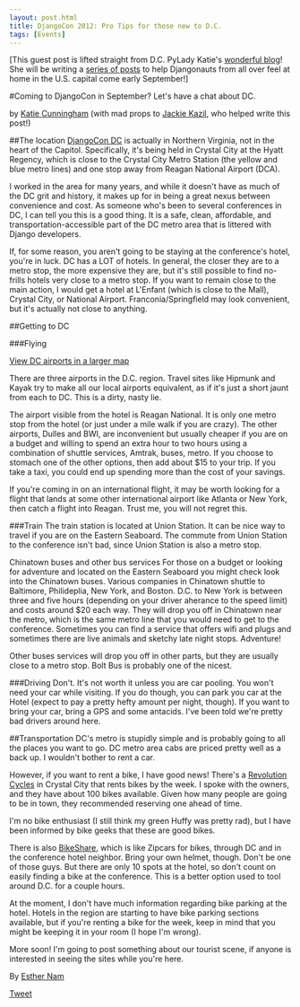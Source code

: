 ```yaml
---
layout: post.html
title: DjangoCon 2012: Pro Tips for those new to D.C.
tags: [Events]
---
```

[This guest post is lifted straight from D.C. PyLady Katie's [wonderful blog](http://therealkatie.net/blog/2012/aug/7/djangocon-dc-tips/)! She will be writing a [series of posts](http://therealkatie.net/blog/) to help Djangonauts from all over feel at home in the U.S. capital come early September!]

#Coming to DjangoCon in September? Let's have a chat about DC.

by [Katie Cunningham](http://twitter.com/kcunning) (with mad props to [Jackie Kazil](http://twitter.com/jackiekazil), who helped write this post!)

##The location
[DjangoCon DC](http://djangocon.us/) is actually in Northern Virginia, not in the heart of the Capitol. Specifically, it's being held in Crystal City at the Hyatt Regency, which is close to the Crystal City Metro Station (the yellow and blue metro lines) and one stop away from Reagan National Airport (DCA).

I worked in the area for many years, and while it doesn't have as much of the DC grit and history, it makes up for in being a great nexus between convenience and cost. As someone who's been to several conferences in DC, I can tell you this is a good thing. It is a safe, clean, affordable, and transportation-accessible part of the DC metro area that is littered with Django developers.

If, for some reason, you aren't going to be staying at the conference's hotel, you're in luck. DC has a LOT of hotels. In general, the closer they are to a metro stop, the more expensive they are, but it's still possible to find no-frills hotels very close to a metro stop. If you want to remain close to the main action, I would get a hotel at L'Enfant (which is close to the Mall), Crystal City, or National Airport. Franconia/Springfield may look convenient, but it's actually not close to anything.

##Getting to DC

###Flying

[View DC airports in a larger map](http://maps.google.com/maps/ms?f=q&source=embed&hl=en&geocode=&aq=0&vpsrc=6&ie=UTF8&hq=Ronald+Reagan+Washington+National+Airport,+1+Aviation+Circle,+Arlington,+Virginia&msa=0&msid=211095113154214193828.0004af190da676086d76b&sll=38.849312,-77.041175&sspn=0.01738,0.032015&t=m&ll=39.155622,-77.025146&spn=0.745426,1.167297&z=9)

There are three airports in the D.C. region. Travel sites like Hipmunk and Kayak try to make all our local airports equivalent, as if it's just a short jaunt from each to DC. This is a dirty, nasty lie.

The airport visible from the hotel is Reagan National. It is only one metro stop from the hotel (or just under a mile walk if you are crazy). The other airports, Dulles and BWI, are inconvenient but usually cheaper if you are on a budget and willing to spend an extra hour to two hours using a combination of shuttle services, Amtrak, buses, metro. If you choose to stomach one of the other options, then add about $15 to your trip. If you take a taxi, you could end up spending more than the cost of your savings.

If you're coming in on an international flight, it may be worth looking for a flight that lands at some other international airport like Atlanta or New York, then catch a flight into Reagan. Trust me, you will not regret this.

###Train
The train station is located at Union Station. It can be nice way to travel if you are on the Eastern Seaboard. The commute from Union Station to the conference isn't bad, since Union Station is also a metro stop.

Chinatown buses and other bus services
For those on a budget or looking for adventure and located on the Eastern Seaboard you might check look into the Chinatown buses. Various companies in Chinatown shuttle to Baltimore, Philideplia, New York, and Boston. D.C. to New York is between three and five hours (depending on your driver aherance to the speed limit) and costs around $20 each way. They will drop you off in Chinatown near the metro, which is the same metro line that you would need to get to the conference. Sometimes you can find a service that offers wifi and plugs and sometimes there are live animals and sketchy late night stops. Adventure!

Other buses services will drop you off in other parts, but they are usually close to a metro stop. Bolt Bus is probably one of the nicest.

###Driving
Don't. It's not worth it unless you are car pooling. You won't need your car while visiting. If you do though, you can park you car at the Hotel (expect to pay a pretty hefty amount per night, though). If you want to bring your car, bring a GPS and some antacids. I've been told we're pretty bad drivers around here.

##Transportation
DC's metro is stupidly simple and is probably going to all the places you want to go. DC metro area cabs are priced pretty well as a back up. I wouldn't bother to rent a car.

However, if you want to rent a bike, I have good news! There's a [Revolution Cycles](http://revolutioncycles.com/about/city-hub-central-pg602.htm) in Crystal City that rents bikes by the week. I spoke with the owners, and they have about 100 bikes available. Given how many people are going to be in town, they recommended reserving one ahead of time.

I'm no bike enthusiast (I still think my green Huffy was pretty rad), but I have been informed by bike geeks that these are good bikes.

There is also [BikeShare](http://www.capitalbikeshare.com/), which is like Zipcars for bikes, through DC and in the conference hotel neighbor. Bring your own helmet, though. Don't be one of those guys. But there are only 10 spots at the hotel, so don't count on easily finding a bike at the conference. This is a better option used to tool around D.C. for a couple hours.

At the moment, I don't have much information regarding bike parking at the hotel. Hotels in the region are starting to have bike parking sections available, but if you're renting a bike for the week, keep in mind that you might be keeping it in your room (I hope I'm wrong).

More soon!
I'm going to post something about our tourist scene, if anyone is interested in seeing the sites while you're here.



By [Esther Nam](http://twitter.com/estherbester "Estherbester | Twitter")

[Tweet](http://twitter.com/share)